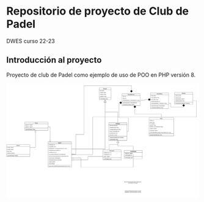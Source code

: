 # Repositorio de proyecto de Club de Padel
DWES curso 22-23

## Introducción al proyecto
Proyecto de club de Padel como ejemplo de uso de POO en PHP versión 8.

![Diagrama de Clases](src/images/image.png)
